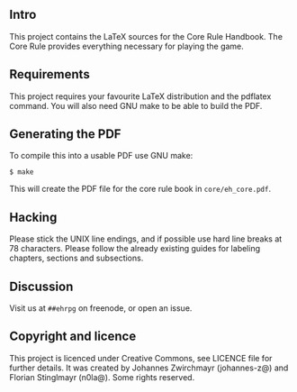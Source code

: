 ## Intro

This project contains the LaTeX sources for the Core Rule Handbook. The Core
Rule provides everything necessary for playing the game.

## Requirements

This project requires your favourite LaTeX distribution and the pdflatex
command. You will also need GNU make to be able to build the PDF.

## Generating the PDF

To compile this into a usable PDF use GNU make:

```
$ make
```

This will create the PDF file for the core rule book in ```core/eh_core.pdf```.

## Hacking

Please stick the UNIX line endings, and if possible use hard line breaks at 78
characters. Please follow the already existing guides for labeling chapters,
sections and subsections.

## Discussion

Visit us at ```##ehrpg``` on freenode, or open an issue.

## Copyright and licence

This project is licenced under Creative Commons, see LICENCE file for further
details. It was created by Johannes Zwirchmayr (johannes-z@) and Florian
Stinglmayr (n0la@). Some rights reserved.
